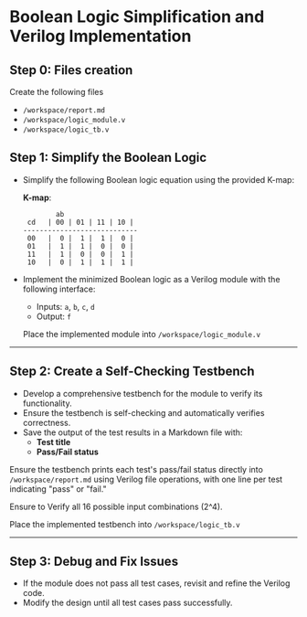 # Boolean Logic Simplification and Verilog Implementation

## Step 0: Files creation
Create the following files
- `/workspace/report.md`
- `/workspace/logic_module.v` 
- `/workspace/logic_tb.v`

## Step 1: Simplify the Boolean Logic
- Simplify the following Boolean logic equation using the provided K-map:
  
  **K-map**:
  ```
          ab
   cd   | 00 | 01 | 11 | 10 |
  ----------------------------
   00   |  0 |  1 |  1 |  0 |  
   01   |  1 |  1 |  0 |  0 |  
   11   |  1 |  0 |  0 |  1 |  
   10   |  0 |  1 |  1 |  1 |  
  ```
- Implement the minimized Boolean logic as a Verilog module with the following interface:
  - Inputs: `a`, `b`, `c`, `d`
  - Output: `f`
  
  Place the implemented module into `/workspace/logic_module.v`

---

## Step 2: Create a Self-Checking Testbench  
- Develop a comprehensive testbench for the module to verify its functionality.
- Ensure the testbench is self-checking and automatically verifies correctness.
- Save the output of the test results in a Markdown file with:
  - **Test title**
  - **Pass/Fail status**

Ensure the testbench prints each test's pass/fail status directly into `/workspace/report.md` using Verilog file operations, with one line per test indicating "pass" or "fail."

Ensure to Verify all 16 possible input combinations (2^4).

  Place the implemented testbench into `/workspace/logic_tb.v`

---

## Step 3: Debug and Fix Issues  
- If the module does not pass all test cases, revisit and refine the Verilog code.
- Modify the design until all test cases pass successfully.